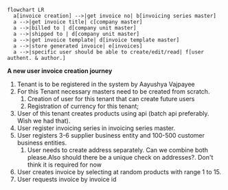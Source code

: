 
```mermaid
flowchart LR
  a[invoice creation] -->|get invoice no| b[invoicing series master]
  a -->|get invoice title| c[company master]
  a -->|billed to | d[company unit master]
  a -->|shipped to | d[company unit master]
  a -->|get invoice template| d[invoice template master]
  a -->|store generated invoice| e[invoices]
  a -->|specific user should be able to create/edit/read| f[user authent. & author.]
```



**A new user invoice creation journey**
1. Tenant is to be registered in the system by Aayushya Vajpayee
2. For this Tenant necessary masters need to be created from scratch.
    1. Creation of user for this tenant that can create future users
    2. Registration of currency for this tenant;
3. User of this tenant creates products using api (batch api preferably. Wish we had that).
4. User register invoicing series in invoicing series master.
5. User registers 3-6 supplier business entity and 100-500 customer business entities.
   1. User needs to create address separately. Can we combine both please.Also should there be a unique check on addresses?. Don't think it is required for now
6. User creates invoice by selecting at random products with range 1 to 15.
7. User requests invoice by invoice id
   